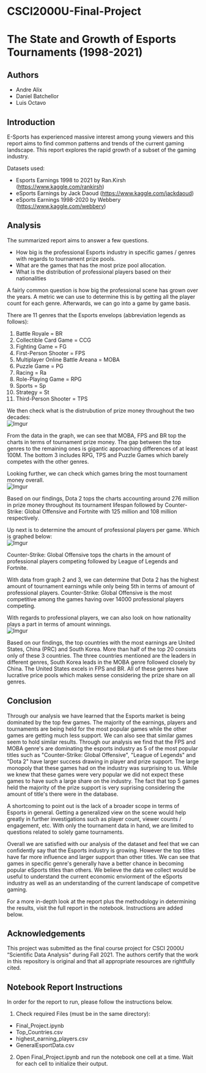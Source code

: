 # CSCI2000U-Final-Project
# The State and Growth of Esports Tournaments (1998-2021)

## Authors
- Andre Alix
- Daniel Batchellor
- Luis Octavo

## Introduction
E-Sports has experienced massive interest among young viewers and this report aims to find common patterns and trends of the current gaming landscape. This report explores the rapid growth of a subset of the gaming industry.

Datasets used:
- Esports Earnings 1998 to 2021 by Ran.Kirsh (https://www.kaggle.com/rankirsh)
- eSports Earnings by Jack Daoud (https://www.kaggle.com/jackdaoud)
- eSports Earnings 1998-2020 by Webbery (https://www.kaggle.com/webbery)

## Analysis
The summarized report aims to answer a few questions.
- How big is the professional Esports industry in specific games / genres with regards to tournament prize pools.
- What are the games that has the most prize pool allocation.
- What is the distribution of professional players based on their nationalities

A fairly common question is how big the professional scene has grown over the years. A metric we can use to determine this is by getting all the player count for each genre. Afterwards, we can go into a game by game basis.

There are 11 genres that the Esports envelops (abbreviation legends as follows):
1) Battle Royale = BR <br>
2) Collectible Card Game = CCG<br>
3) Fighting Game = FG<br>
4) First-Person Shooter = FPS<br>
5) Multiplayer Online Battle Areana = MOBA<br>
6) Puzzle Game = PG<br>
7) Racing = Ra<br>
8) Role-Playing Game = RPG<br>
9) Sports = Sp<br>
10) Strategy = St<br>
11) Third-Person Shooter = TPS<br>

We then check what is the distrubution of prize money throughout the two decades: <br>
![Imgur](https://i.imgur.com/Zp5bJiT.png)

From the data in the graph, we can see that MOBA, FPS and BR top the charts in terms of tournament prize money. The gap between the top genres to the remaining ones is gigantic approaching differences of at least 100M. The bottom 3 includes RPG, TPS and Puzzle Games which barely competes with the other genres.

Looking further, we can check which games bring the most tournament money overall. <br>
![Imgur](https://i.imgur.com/YycLsUm.png)

Based on our findings, Dota 2 tops the charts accounting around 276 million in prize money throughout its tournament lifespan followed by Counter-Strike: Global Offensive and Fortnite with 125 million and 108 million respectively.

Up next is to determine the amount of professional players per game. Which is graphed below: <br>
![Imgur](https://i.imgur.com/HGdT8So.png)

Counter-Strike: Global Offensive tops the charts in the amount of professional players competing followed by League of Legends and Fortnite. 

With data from graph 2 and 3, we can determine that Dota 2 has the highest amount of tournament earnings while only being 5th in terms of amount of professional players. Counter-Strike: Global Offensive is the most competitive among the games having over 14000 professional players competing.

With regards to professional players, we can also look on how nationality plays a part in terms of amount winnings. <br>
![Imgur](https://i.imgur.com/ulOnfEO.png)

Based on our findings, the top countries with the most earnings are United States, China (PRC) and South Korea. More than half of the top 20 consists only of these 3 countries. The three countries mentioned are the leaders in different genres, South Korea leads in the MOBA genre followed closely by China. The United States excels in FPS and BR. All of these genres have lucrative price pools which makes sense considering the prize share on all genres.


## Conclusion
Through our analysis we have learned that the Esports market is being dominated by the top few games. The majority of the earnings, players and tournaments are being held for the most popular games while the other games are getting much less support. We can also see that similar games seem to hold similar results. Through our analysis we find that the FPS and MOBA genre's are dominating the esports industry as 5 of the most popular titles such as "Counter-Strike: Global Offensive", "League of Legends" and "Dota 2" have larger success drawing in player and prize support. The large monopoly that these games had on the industry was surprising to us. While we knew that these games were very popular we did not expect these games to have such a large share on the industry. The fact that top 5 games held the majority of the prize support is very suprising considering the amount of title's there were in the database.

A shortcoming to point out is the lack of a broader scope in terms of Esports in general. Getting a generalized view on the scene would help greatly in further investigations such as player count, viewer counts / engagement, etc. With only the tournament data in hand, we are limited to questions related to solely game tournaments.

Overall we are satisfied with our analysis of the dataset and feel that we can confidently say that the Esports industry is growing. However the top titles have far more influence and larger support than other titles. We can see that games in specific genre's generally have  a better chance in becoming popular eSports titles than others. We believe the data we collect would be useful to understand the current economic enviorment of the eSports industry as well as an understanding of the current landscape of competitve gaming.

For a more in-depth look at the report plus the methodology in determining the results, visit the full report in the notebook. Instructions are added below.

## Acknowledgements
This project was submitted as the final course project for CSCI 2000U “Scientific 
Data Analysis” during Fall 2021. The authors certify that the work in this 
repository is original and that all appropriate resources are rightfully cited.

## Notebook Report Instructions
In order for the report to run, please follow the instructions below.
1. Check required Files (must be in the same directory):
- Final_Project.ipynb
- Top_Countries.csv
- highest_earning_players.csv
- GeneralEsportData.csv

2. Open Final_Project.ipynb and run the notebook one cell at a time. Wait for each cell to initialize their output.
